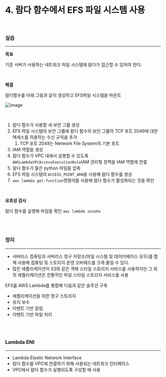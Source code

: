 # 4. 람다 함수에서 EFS 파일 시스템 사용

<br>

### 실습

---

**목표**

기존 서버가 사용하는 네트워크 파일 시스템에 람다가 접근할 수 있어야 한다.

<br>

**해결**

람다함수를 아래 그림과 같이 생성하고 EFS파일 시스템을 마운트

![image](https://user-images.githubusercontent.com/49095587/226170275-d31732c6-f20e-4420-94e9-5ac9e12243cf.png)

<br>

1. 람다 함수가 사용할 새 보안 그룹 생성
2. EFS 파일 시스템의 보안 그룹에 람다 함수의 보안 그룹의 TCP 포트 2049에 대한 액세스를 허용하는 수신 규칙을 추가
   1. TCP 포트 2049는 Network File System의 기본 포트
3. IAM 역할을 생성
4. 람다 함수가 VPC 내에서 실행할 수 있도록 `AWSLambdaVPCAccessExecutionRole`IAM 관리형 정책을 IAM 역할에 연결
5. 람다 함수가 들은 python 파일을 압축
6. EFS 파일 시스템의 `ACCESS_POINT_ARN`을 사용해 람다 함수를 생성
7. `aws lambda get-function`명령어를 사용해 람다 함수가 활성화되는 것을 확인

<br>

**유효성 검사**

람다 함수를 실행해 파일을 확인 `aws lambda invoke`

<br><br>

### 정리

---

- 서버리스 컴퓨팅과 서버리스 영구 저장소(파일 시스템 및 데이터베이스 모두)를 함께 사용해 컴퓨팅 및 스토리지 운영 오버헤드를 크게 줄일 수 있다.
- 많은 애플리케이션이 S3와 같은 객체 스타일 스토리지 서비스를 사용하지만 그 외의 애플리케이션은 전통적인 파일 스타일 스토리지 서비스를 사용

EFS를 AWS Lambda를 통합해 다음과 같은 솔루션 구축

- 애플리케이션을 위한 영구 스토리지
- 유지 보수
- 이벤트 기반 알림
- 이벤트 기반 파일 처리

<br><br>

### Lambda ENI

---

- Lambda Elastic Network Interface
- 람다 함수를 VPC에 연결하기 위해 사용되는 네트워크 인터페이스
- VPC에서 람다 함수가 실행되도록 구성할 때 사용
